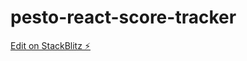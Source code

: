 # pesto-react-score-tracker

[Edit on StackBlitz ⚡️](https://stackblitz.com/edit/pesto-react-score-tracker)